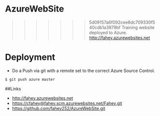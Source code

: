 # AzureWebSite
>>>>>>> 5d09157a6f092cee8dc709330f540cdb1a3979bf
Training website deployed to Azure.  <http://fahey.azurewebsites.net>

# Deployment
  * Do a Push via git with a remote set to the correct Azure Source Control.
  ```bash
  $ git push azure master
  ```

##Links
  * <http://fahey.azurewebsites.net>
  * <https://cfahey@fahey.scm.azurewebsites.net/Fahey.git>
  * <https://github.com/fahey252/AzureWebSite.git>